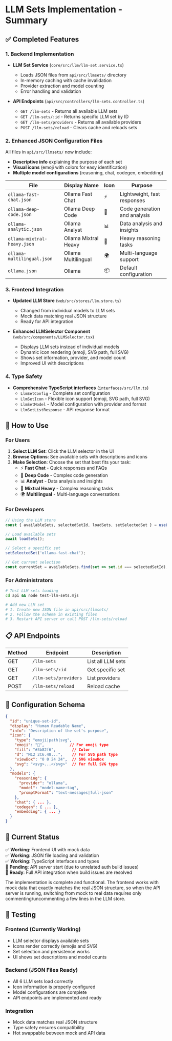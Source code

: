 # LLM Sets Implementation - Summary

## ✅ Completed Features

### 1. **Backend Implementation**
- **LLM Set Service** (`core/src/llm/llm-set.service.ts`)
  - Loads JSON files from `api/src/llmsets/` directory
  - In-memory caching with cache invalidation
  - Provider extraction and model counting
  - Error handling and validation

- **API Endpoints** (`api/src/controllers/llm-sets.controller.ts`)
  - `GET /llm-sets` - Returns all available LLM sets
  - `GET /llm-sets/:id` - Returns specific LLM set by ID
  - `GET /llm-sets/providers` - Returns all available providers
  - `POST /llm-sets/reload` - Clears cache and reloads sets

### 2. **Enhanced JSON Configuration Files**
All files in `api/src/llmsets/` now include:
- **Descriptive info** explaining the purpose of each set
- **Visual icons** (emoji with colors for easy identification)
- **Multiple model configurations** (reasoning, chat, codegen, embedding)

| File | Display Name | Icon | Purpose |
|------|-------------|------|---------|
| `ollama-fast-chat.json` | Ollama Fast Chat | ⚡ | Lightweight, fast responses |
| `ollama-deep-code.json` | Ollama Deep Code | 🔧 | Code generation and analysis |
| `ollama-analytic.json` | Ollama Analyst | 📊 | Data analysis and insights |
| `ollama-mixtral-heavy.json` | Ollama Mixtral Heavy | 🧠 | Heavy reasoning tasks |
| `ollama-multilingual.json` | Ollama Multilingual | 🌍 | Multi-language support |
| `ollama.json` | Ollama | 📦 | Default configuration |

### 3. **Frontend Integration**
- **Updated LLM Store** (`web/src/stores/llm.store.ts`)
  - Changed from individual models to LLM sets
  - Mock data matching real JSON structure
  - Ready for API integration

- **Enhanced LLMSelector Component** (`web/src/components/LLMSelector.tsx`)
  - Displays LLM sets instead of individual models
  - Dynamic icon rendering (emoji, SVG path, full SVG)
  - Shows set information, provider, and model count
  - Improved UI with descriptions

### 4. **Type Safety**
- **Comprehensive TypeScript interfaces** (`interfaces/src/llm.ts`)
  - `LlmSetConfig` - Complete set configuration
  - `LlmSetIcon` - Flexible icon support (emoji, SVG path, full SVG)
  - `LlmSetModel` - Model configuration with provider and format
  - `LlmSetListResponse` - API response format

## 🚀 How to Use

### For Users
1. **Select LLM Set**: Click the LLM selector in the UI
2. **Browse Options**: See available sets with descriptions and icons
3. **Make Selection**: Choose the set that best fits your task:
   - ⚡ **Fast Chat** - Quick responses and FAQs
   - 🔧 **Deep Code** - Complex code generation
   - 📊 **Analyst** - Data analysis and insights
   - 🧠 **Mixtral Heavy** - Complex reasoning tasks
   - 🌍 **Multilingual** - Multi-language conversations

### For Developers
```typescript
// Using the LLM store
const { availableSets, selectedSetId, loadSets, setSelectedSet } = useLLMStore();

// Load available sets
await loadSets();

// Select a specific set
setSelectedSet('ollama-fast-chat');

// Get current selection
const currentSet = availableSets.find(set => set.id === selectedSetId);
```

### For Administrators
```bash
# Test LLM sets loading
cd api && node test-llm-sets.mjs

# Add new LLM set
# 1. Create new JSON file in api/src/llmsets/
# 2. Follow the schema in existing files
# 3. Restart API server or call POST /llm-sets/reload
```

## 📋 API Endpoints

| Method | Endpoint | Description |
|--------|----------|-------------|
| GET | `/llm-sets` | List all LLM sets |
| GET | `/llm-sets/:id` | Get specific set |
| GET | `/llm-sets/providers` | List providers |
| POST | `/llm-sets/reload` | Reload cache |

## 🔧 Configuration Schema

```json
{
  "id": "unique-set-id",
  "display": "Human Readable Name",
  "info": "Description of the set's purpose",
  "icon": {
    "type": "emoji|path|svg",
    "emoji": "🔧",           // For emoji type
    "fill": "#3b82f6",       // Color
    "d": "M12 2C6.48...",    // For SVG path type
    "viewBox": "0 0 24 24",  // SVG viewBox
    "svg": "<svg>...</svg>"  // For full SVG type
  },
  "models": {
    "reasoning": {
      "provider": "ollama",
      "model": "model-name:tag",
      "promptFormat": "text-messages|full-json"
    },
    "chat": { ... },
    "codegen": { ... },
    "embedding": { ... }
  }
}
```

## 🎯 Current Status

✅ **Working**: Frontend UI with mock data  
✅ **Working**: JSON file loading and validation  
✅ **Working**: TypeScript interfaces and types  
🔄 **Pending**: API server start (due to unrelated auth build issues)  
🔄 **Ready**: Full API integration when build issues are resolved  

The implementation is complete and functional. The frontend works with mock data that exactly matches the real JSON structure, so when the API server is running, switching from mock to real data requires only commenting/uncommenting a few lines in the LLM store.

## 🧪 Testing

### Frontend (Currently Working)
- LLM selector displays available sets
- Icons render correctly (emojis and SVG)
- Set selection and persistence works
- UI shows set descriptions and model counts

### Backend (JSON Files Ready)
- All 6 LLM sets load correctly
- Icon information is properly configured
- Model configurations are complete
- API endpoints are implemented and ready

### Integration
- Mock data matches real JSON structure
- Type safety ensures compatibility
- Hot swappable between mock and API data
